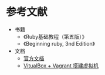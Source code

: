 # 参考文献

* 书籍
  * 《Ruby基础教程（第五版）》
  * 《Beginning ruby, 3nd Edition》
* 文档
  * [官方文档](https://www.vagrantup.com/docs/index.html)
  * [VitualBox + Vagrant 搭建虚拟机](https://www.jianshu.com/p/f3df69b1bbe7)